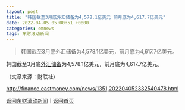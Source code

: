 ```yaml
---
layout: post
title: "韩国截至3月底外汇储备为4,578.1亿美元 前月底为4,617.7亿美元"
date: 2022-04-05 05:00:51 +0800
categories: emnews
tags: 东财滚动新闻
---
```

> 韩国截至3月底外汇储备为4,578.1亿美元，前月底为4,617.7亿美元。

<p>韩国截至3月底<span id="Info.352"><a href="http://data.eastmoney.com/cjsj/hjwh.html" class="infokey">外汇储备</a></span>为4,578.1亿美元，前月底为4,617.7亿美元。</p><p class="em_media">（文章来源：财联社）</p>

<http://finance.eastmoney.com/news/1351,202204052332540478.html>

[返回东财滚动新闻](//finews.withounder.com/emnews/)｜[返回首页](//finews.withounder.com/)